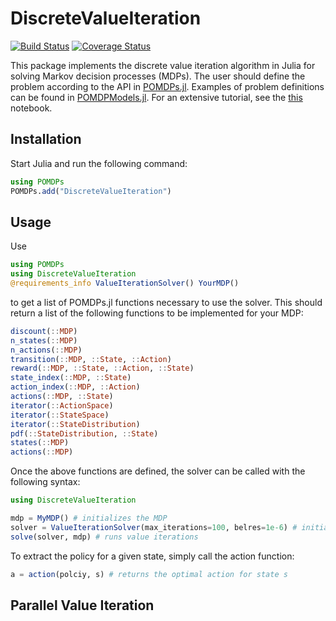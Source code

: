 # DiscreteValueIteration

[![Build Status](https://travis-ci.org/JuliaPOMDP/DiscreteValueIteration.jl.svg?branch=master)](https://travis-ci.org/JuliaPOMDP/DiscreteValueIteration.jl)
[![Coverage Status](https://coveralls.io/repos/github/JuliaPOMDP/DiscreteValueIteration.jl/badge.svg?branch=master)](https://coveralls.io/github/JuliaPOMDP/DiscreteValueIteration.jl?branch=master)

This package implements the discrete value iteration algorithm in Julia for solving Markov decision processes (MDPs).
The user should define the problem according to the API in [POMDPs.jl](https://github.com/JuliaPOMDP/POMDPs.jl). Examples of
problem definitions can be found in [POMDPModels.jl](https://github.com/JuliaPOMDP/POMDPModels.jl). For an extensive tutorial, see the [this](http://nbviewer.ipython.org/github/JuliaPOMDP/POMDPs.jl/blob/master/examples/GridWorld.ipynb) notebook.

## Installation

Start Julia and run the following command:

```julia
using POMDPs
POMDPs.add("DiscreteValueIteration")
```


## Usage

Use

```julia
using POMDPs
using DiscreteValueIteration
@requirements_info ValueIterationSolver() YourMDP()
```

to get a list of POMDPs.jl functions necessary to use the solver. This should return a list of the following functions to be implemented for your MDP:

```julia
discount(::MDP)
n_states(::MDP)
n_actions(::MDP)
transition(::MDP, ::State, ::Action)
reward(::MDP, ::State, ::Action, ::State)
state_index(::MDP, ::State)
action_index(::MDP, ::Action)
actions(::MDP, ::State)
iterator(::ActionSpace)
iterator(::StateSpace)
iterator(::StateDistribution)
pdf(::StateDistribution, ::State)
states(::MDP)
actions(::MDP)
```

Once the above functions are defined, the solver can be called with the following syntax:

```julia
using DiscreteValueIteration

mdp = MyMDP() # initializes the MDP
solver = ValueIterationSolver(max_iterations=100, belres=1e-6) # initializes the Solver type
solve(solver, mdp) # runs value iterations
```

To extract the policy for a given state, simply call the action function:

```julia
a = action(polciy, s) # returns the optimal action for state s
```

## Parallel Value Iteration 

